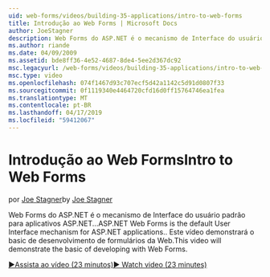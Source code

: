 ```yaml
---
uid: web-forms/videos/building-35-applications/intro-to-web-forms
title: Introdução ao Web Forms | Microsoft Docs
author: JoeStagner
description: Web Forms do ASP.NET é o mecanismo de Interface do usuário padrão para aplicativos ASP.NET... Este vídeo demonstrará o basic de desenvolvimento de formulários da Web.
ms.author: riande
ms.date: 04/09/2009
ms.assetid: bde8ff36-4e52-4687-8de4-5ee2d367dc92
msc.legacyurl: /web-forms/videos/building-35-applications/intro-to-web-forms
msc.type: video
ms.openlocfilehash: 074f1467d93c707ecf5d42a1142c5d91d0807f33
ms.sourcegitcommit: 0f1119340e4464720cfd16d0ff15764746ea1fea
ms.translationtype: MT
ms.contentlocale: pt-BR
ms.lasthandoff: 04/17/2019
ms.locfileid: "59412067"
---
```

# <a name="intro-to-web-forms"></a><span data-ttu-id="13da6-104">Introdução ao Web Forms</span><span class="sxs-lookup"><span data-stu-id="13da6-104">Intro to Web Forms</span></span>

<span data-ttu-id="13da6-105">por [Joe Stagner](https://github.com/JoeStagner)</span><span class="sxs-lookup"><span data-stu-id="13da6-105">by [Joe Stagner](https://github.com/JoeStagner)</span></span>

<span data-ttu-id="13da6-106">Web Forms do ASP.NET é o mecanismo de Interface do usuário padrão para aplicativos ASP.NET...</span><span class="sxs-lookup"><span data-stu-id="13da6-106">ASP.NET Web Forms is the default User Interface mechanism for ASP.NET applications..</span></span> <span data-ttu-id="13da6-107">Este vídeo demonstrará o basic de desenvolvimento de formulários da Web.</span><span class="sxs-lookup"><span data-stu-id="13da6-107">This video will demonstrate the basic of developing with Web Forms.</span></span>

[<span data-ttu-id="13da6-108">&#9654;Assista ao vídeo (23 minutos)</span><span class="sxs-lookup"><span data-stu-id="13da6-108">&#9654; Watch video (23 minutes)</span></span>](https://channel9.msdn.com/Blogs/ASP-NET-Site-Videos/intro-to-web-forms)
